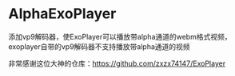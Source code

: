 # AlphaExoPlayer
添加vp9解码器，使ExoPlayer可以播放带alpha通道的webm格式视频，exoplayer自带的vp9解码器不支持播放带alpha通道的视频

非常感谢这位大神的仓库：https://github.com/zxzx74147/ExoPlayer